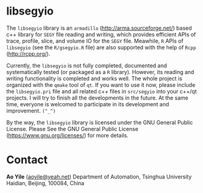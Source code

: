 # libsegyio

The `libsegyio` library is an `armadillo` (http://arma.sourceforge.net/) based c++ library for `SEGY` file reading and writing, which provides efficient APIs of trace, profile, slice, and volume IO for the `SEGY` file. Meawhile, `R` APIs of `libsegyio` (see the `R/gsegyio.R` file) are also supported with the help of `Rcpp` (http://rcpp.org/).

Currently, the `libsegyio` is not fully completed, documented and systematically tested (or packaged as a `R` library). However, its reading and writing functionality is completed and works well. The whole project is organized with the `qmake` tool of `qt`. If you want to use it now, please include the `libsegyio.pri` file and all related c++ files in `src/segyio` into your c++/qt projects. I will try to finish all the developments in the future. At the same time, everyone is welcomed to participate in its development and improvement. `(^_^)`

By the way, the `libsegyio` library is licensed under the GNU General Public License. Please See the GNU General Public License (https://www.gnu.org/licenses/) for more details.

# Contact

**Ao Yile** (aoyile@yeah.net) 
Department of Automation, Tsinghua University 
Haidian, Beijing, 100084, China 
